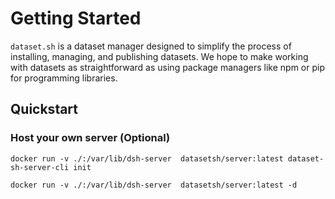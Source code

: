 # Getting Started

`dataset.sh` is a dataset manager designed to simplify the process of installing, managing, and publishing datasets.
We hope to make working with datasets as straightforward as using package managers like npm or pip for programming
libraries.

## Quickstart

### Host your own server (Optional)

```shell
docker run -v ./:/var/lib/dsh-server  datasetsh/server:latest dataset-sh-server-cli init
```

```shell
docker run -v ./:/var/lib/dsh-server  datasetsh/server:latest -d
```